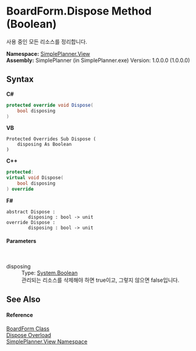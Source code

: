 # BoardForm.Dispose Method (Boolean)
 

사용 중인 모든 리소스를 정리합니다.

**Namespace:**&nbsp;<a href="58fad1ed-8ae0-5137-7e5a-cfda55210c41">SimplePlanner.View</a><br />**Assembly:**&nbsp;SimplePlanner (in SimplePlanner.exe) Version: 1.0.0.0 (1.0.0.0)

## Syntax

**C#**<br />
``` C#
protected override void Dispose(
	bool disposing
)
```

**VB**<br />
``` VB
Protected Overrides Sub Dispose ( 
	disposing As Boolean
)
```

**C++**<br />
``` C++
protected:
virtual void Dispose(
	bool disposing
) override
```

**F#**<br />
``` F#
abstract Dispose : 
        disposing : bool -> unit 
override Dispose : 
        disposing : bool -> unit 
```


#### Parameters
&nbsp;<dl><dt>disposing</dt><dd>Type: <a href="http://msdn2.microsoft.com/en-us/library/a28wyd50" target="_blank">System.Boolean</a><br />관리되는 리소스를 삭제해야 하면 true이고, 그렇지 않으면 false입니다.</dd></dl>

## See Also


#### Reference
<a href="2598ddfb-2bdf-db1b-81e6-4716d956b3d2">BoardForm Class</a><br /><a href="e3e9d64c-271d-9234-559a-4b70d52abe80">Dispose Overload</a><br /><a href="58fad1ed-8ae0-5137-7e5a-cfda55210c41">SimplePlanner.View Namespace</a><br />
